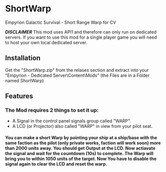 # ShortWarp
Empyrion Galactic Survival - Short Range Warp for CV

__*DISCLAIMER*__ This mod uses API1 and therefore can only run on dedicated servers. If you want to use this mod for a single player game you will need to host your own local dedicated server.

## Installation

Get the "ShortWarp.zip" from the relases section and extract into your "Empyrion - Dedicated Server\Content\Mods" (the Files are in a Folder named ShortWarp)

## Features

### The Mod requires 2 things to set it up:
* A Signal in the control panel signals group called "WARP".
* A LCD (or Projector) also called "WARP" in view from your pilot seat.
#### You can make a short Warp by pointing your ship at a ship/base with the same faction as the pilot (only private works, faction will work soon) more than 2000 units away. You should get Output at the LCD. Now actiavate the signal and wait for the countdown (10s) to complete. The Warp will bring you to within 1050 units of the target. Now You have to disable the signal again to clear the LCD and reset the warp.
